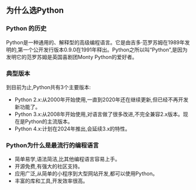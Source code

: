  
## 为什么选Python
### Python 的历史
Python是一种通用的、解释型的高级编程语言。它是由吉多·范罗苏姆在1989年发明的,第一个公开发行版本0.9.0在1991年释出。Python之所以叫“Python”,是因为发明它的范罗苏姆是英国喜剧团Monty Python的爱好者。

### 典型版本
到目前为止,Python共有3个主要版本:

* Python 2.x:从2000年开始使用,一直到2020年还在继续更新,但已经不再开发新功能了。
* Python 3.x:从2008年开始使用,对语言做了很多改进,不完全兼容2.x版本。现在是Python的主流版本。
* Python 4.x:计划在2024年推出,会延续3.x的特性。

### Python为什么是最流行的编程语言
* 简单易学,语法简洁,比其他编程语言容易上手。
* 开源免费,有强大的社区支持。
* 应用广泛,从简单的小程序到大型网站开发,都可以使用Python。
* 丰富的库和工具,开发效率很高。
